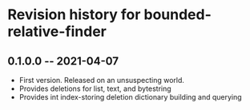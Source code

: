 # Revision history for bounded-relative-finder

## 0.1.0.0 -- 2021-04-07

* First version. Released on an unsuspecting world.
* Provides deletions for list, text, and bytestring
* Provides int index-storing deletion dictionary building and querying
